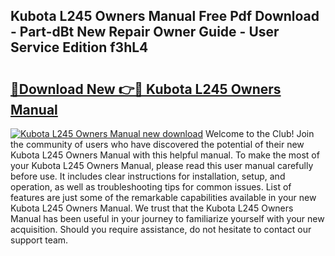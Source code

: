 ## Kubota L245 Owners Manual Free Pdf Download - Part-dBt New Repair Owner Guide - User Service Edition f3hL4

# <h2><a href="http://bc9109.oget.top/?id=Kubota+L245+Owners+Manual">🔗Download New 👉🔴 Kubota L245 Owners Manual</a></h2>

[![Kubota L245 Owners Manual new download](https://i.imgur.com/5g1atiW.png)](http://bc9109.oget.top/?id=Kubota+L245+Owners+Manual)
Welcome to the Club! Join the community of users who have discovered the potential of their new Kubota L245 Owners Manual with this helpful manual. To make the most of your Kubota L245 Owners Manual, please read this user manual carefully before use. It includes clear instructions for installation, setup, and operation, as well as troubleshooting tips for common issues. List of features are just some of the remarkable capabilities available in your new Kubota L245 Owners Manual. We trust that the Kubota L245 Owners Manual has been useful in your journey to familiarize yourself with your new acquisition. Should you require assistance, do not hesitate to contact our support team.
